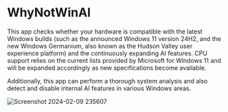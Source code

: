 # WhyNotWinAI
This app checks whether your hardware is compatible with the latest Windows builds (such as the announced Windows 11 version 24H2, and the new Windows Germanium, also known as the Hudson Valley user experience platform) and the continuously expanding AI features. CPU support relies on the current lists provided by Microsoft for Windows 11 and will be expanded accordingly as new specifications become available. 

Additionally, this app can perform a thorough system analysis and also detect and disable internal AI features in various Windows areas. 

![Screenshot 2024-02-09 235607](https://github.com/builtbybel/WhyNotWinAI/assets/57478606/ad549c8f-a955-432b-8b92-9d034c3dc8ce)

